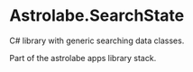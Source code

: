 # Astrolabe.SearchState

C# library with generic searching data classes.

Part of the astrolabe apps library stack.
